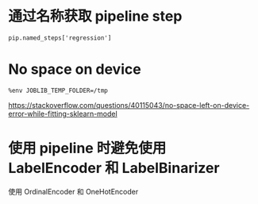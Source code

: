 # 通过名称获取 pipeline step

`pip.named_steps['regression']`

# No space on device

`%env JOBLIB_TEMP_FOLDER=/tmp`

https://stackoverflow.com/questions/40115043/no-space-left-on-device-error-while-fitting-sklearn-model

# 使用 pipeline 时避免使用 LabelEncoder 和 LabelBinarizer

使用 OrdinalEncoder 和 OneHotEncoder
